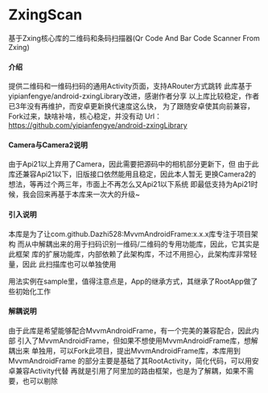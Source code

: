 # ZxingScan

基于Zxing核心库的二维码和条码扫描器(Qr Code And Bar Code Scanner From Zxing)

#### 介绍
提供二维码和一维码扫码的通用Activity页面，支持ARouter方式跳转
此库基于yipianfengye/android-zxingLibrary改进，感谢作者分享
以上库比较稳定，作者已3年没有再维护，而安卓更新换代速度这么快，
为了跟随安卓使其向前兼容，Fork过来，缺啥补啥，核心稳定，并没有动
Url：https://github.com/yipianfengye/android-zxingLibrary

#### Camera与Camera2说明
由于Api21以上弃用了Camera，因此需要把源码中的相机部分更新下，但
由于此库还兼容Api21以下，旧版接口依然能用且稳定，因此本人暂无
更换Camera2的想法，等再过个两三年，市面上不再怎么又Api21以下系统
即最低支持为Api21时候，我会回来再基于本库来一次大的升级~

#### 引入说明
本库是为了让com.github.Dazhi528:MvvmAndroidFrame:x.x.x库专注于项目架构
而从中解耦出来的用于扫码识别一维码/二维码的专用功能库，因此，它其实是此框架
库的扩展功能库，内部依赖了此架构库，不过不用担心，此架构库非常轻量，因此
此扫描库也可以单独使用

用法实例在sample里，值得注意点是，App的继承方式，其继承了RootApp做了些初始化工作

#### 解耦说明
由于此库是希望能够配合MvvmAndroidFrame，有一个完美的兼容配合，因此内部
引入了MvvmAndroidFrame，但如果不想使用MvvmAndroidFrame库，想解耦出来
单独用，可以Fork此项目，提出MvvmAndroidFrame库，本库用到MvvmAndroidFrame
的部分主要是基础了其RootActivity，简化代码，可以用安卓兼容Activity代替
再就是引用了阿里加的路由框架，也是为了解耦，如果不需要，也可以剔除
